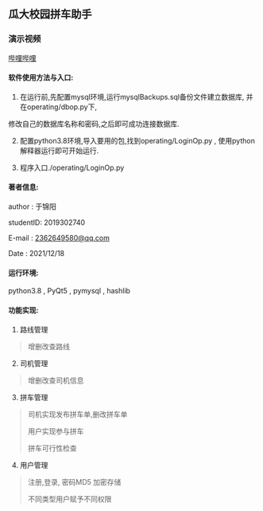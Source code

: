 ## 瓜大校园拼车助手

### 演示视频
[哔哩哔哩](https://www.bilibili.com/video/BV1Ta411k7XH/)

#### 软件使用方法与入口:

1. 在运行前,先配置mysql环境,运行mysqlBackups.sql备份文件建立数据库, 并在operating/dbop.py下,

修改自己的数据库名称和密码,之后即可成功连接数据库.

2. 配置python3.8环境,导入要用的包,找到operating/LoginOp.py , 使用python解释器运行即可开始运行.

3. 程序入口./operating/LoginOp.py

#### 著者信息:

author :     于锦阳

studentID: 2019302740

E-mail :      2362649580@qq.com

Date :        2021/12/18

#### 运行环境:

python3.8 , PyQt5 , pymysql , hashlib

#### 功能实现:

1. 路线管理

> 增删改查路线

2. 司机管理

> 增删改查司机信息

3. 拼车管理

> 司机实现发布拼车单,删改拼车单
>
> 用户实现参与拼车
>
> 拼车可行性检查

4. 用户管理

> 注册,登录, 密码MD5 加密存储
>
> 不同类型用户赋予不同权限